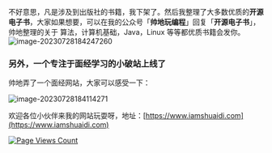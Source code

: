 不好意思，凡是涉及到出版社的书籍，我下架了。然后我整理了大多数优质的**开源电子书**，大家如果想要，可以在我的公众号「**帅地玩编程**」回复「**开源电子书**」，帅地整理的关于 算法，计算机基础，Java，Linux 等等都优质书籍会发你。
![image-20230728184247260](https://shuaidi-picture-1257337429.cos.ap-guangzhou.myqcloud.com/img/202307281842318.png)

### 另外，一个专注于面经学习的小破站上线了

帅地弄了一个面经网站，大家可以感受一下：

![image-20230728184114271](https://shuaidi-picture-1257337429.cos.ap-guangzhou.myqcloud.com/img/202307281841349.png)

欢迎各位小伙伴来我的网站玩耍呀，地址：[https://www.iamshuaidi.com](https://www.iamshuaidi.com)

[![Page Views Count](https://badges.toozhao.com/badges/01EMGX8NNAHHYKVNQAYHSE2G3K/green.svg)](https://badges.toozhao.com/badges/01EMGX8NNAHHYKVNQAYHSE2G3K/green.svg "Get your own page views count badge on badges.toozhao.com")


